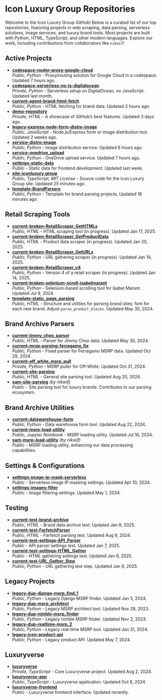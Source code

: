 # Icon Luxury Group Repositories

Welcome to the Icon Luxury Group GitHub! Below is a curated list of our top repositories, featuring projects in web scraping, data parsing, serverless solutions, image services, and luxury brand tools. Most projects are built with Python, HTML, TypeScript, and other modern languages. Explore our work, including contributions from collaborators like `nikwif`!

## Active Projects
- **[codespace-router-proxy-google-cloud](https://github.com/iconluxurygroup/codespace-router-proxy-google-cloud)**  
  *Public, Python* - Proxy/routing solution for Google Cloud in a codespace. Updated 7 hours ago.
- **[codespace-serverless-no-js-digitalocean](https://github.com/iconluxurygroup/codespace-serverless-no-js-digitalocean)**  
  *Private, Python* - Serverless setup on DigitalOcean, no JavaScript. Updated last month.
- **[current-agent-brand-html-fetch](https://github.com/iconluxurygroup/current-agent-brand-html-fetch)**  
  *Public, Python* - HTML fetching for brand data. Updated 2 hours ago.
- **[demo-repository](https://github.com/iconluxurygroup/demo-repository)**  
  *Private, HTML* - A showcase of GitHub’s best features. Updated 3 days ago.
- **[legacy-express-node-form-distro-image](https://github.com/iconluxurygroup/legacy-express-node-form-distro-image)**  
  *Public, JavaScript* - Node.js/Express form or image distribution tool. Updated 2 weeks ago.
- **[service-distro-image](https://github.com/iconluxurygroup/service-distro-image)**  
  *Public, Python* - Image distribution service. Updated 8 hours ago.
- **[service-onedrive_upload](https://github.com/iconluxurygroup/service-onedrive_upload)**  
  *Public, Python* - OneDrive upload service. Updated 7 hours ago.
- **[settings-static-data](https://github.com/iconluxurygroup/settings-static-data)**  
  *Public* - Static data for frontend development. Updated last week.
- **[site-iconluxury.group](https://github.com/iconluxurygroup/site-iconluxury.group)**  
  *Public, TypeScript, MIT License* - Source code for the Icon Luxury Group site. Updated 25 minutes ago.
- **[template-BrandParsers](https://github.com/iconluxurygroup/template-BrandParsers)**  
  *Public, Python* - Template for brand parsing projects. Updated 18 minutes ago.

## Retail Scraping Tools
- **[current-broken-RetailScraper_GetHTMLs](https://github.com/iconluxurygroup/current-broken-RetailScraper_GetHTMLs)**  
  *Public, HTML* - HTML scraping tool (in progress). Updated Jan 17, 2025.
- **[current-broken-RetailScraper_GetProductData](https://github.com/iconluxurygroup/current-broken-RetailScraper_GetProductData)**  
  *Public, HTML* - Product data scraper (in progress). Updated Jan 20, 2025.
- **[current-broken-RetailScraper_GetURLs](https://github.com/iconluxurygroup/current-broken-RetailScraper_GetURLs)**  
  *Public, Python* - URL gathering scraper (in progress). Updated Jan 14, 2025.
- **[current-broken-RetailScraper_v4](https://github.com/iconluxurygroup/current-broken-RetailScraper_v4)**  
  *Public, Python* - Version 4 of a retail scraper (in progress). Updated Jan 14, 2025.
- **[current-broken-selenium-scroll-isabelmarant](https://github.com/iconluxurygroup/current-broken-selenium-scroll-isabelmarant)**  
  *Public, Python* - Selenium-based scrolling tool for Isabel Marant. Updated Jul 9, 2024.
- **[template-static_page_parsing](https://github.com/iconluxurygroup/template-static_page_parsing)**  
  *Public, HTML* - Structure and utilities for parsing brand sites; fork for each new brand. Adjust `parse_product_blocks`. Updated May 30, 2024.

## Brand Archive Parsers
- **[current-jimmy_choo_parser](https://github.com/iconluxurygroup/current-jimmy_choo_parser)**  
  *Public, HTML* - Parser for Jimmy Choo data. Updated May 30, 2024.
- **[current-mrsp-parsing-ferragamo_fix](https://github.com/iconluxurygroup/current-mrsp-parsing-ferragamo_fix)**  
  *Public, Python* - Fixed parser for Ferragamo MSRP data. Updated Oct 29, 2024.
- **[current-off_white_msrp_pull](https://github.com/iconluxurygroup/current-off_white_msrp_pull)**  
  *Private, Python* - MSRP puller for Off-White. Updated Oct 31, 2024.
- **[current-site-parsing](https://github.com/iconluxurygroup/current-site-parsing)**  
  *Public, HTML* - General site parsing tool. Updated Aug 20, 2024.
- **[sam-site-parsing](https://github.com/nikwif/sam-site-parsing)** *(by nikwif)*  
  *Public* - Site parsing tool for luxury brands. Contributes to our parsing ecosystem.

## Brand Archive Utilities
- **[current-datawarehouse-form](https://github.com/iconluxurygroup/current-datawarehouse-form)**  
  *Public, Python* - Data warehouse form tool. Updated Aug 22, 2024.
- **[current-msrp-load-utility](https://github.com/iconluxurygroup/current-msrp-load-utility)**  
  *Public, Jupyter Notebook* - MSRP loading utility. Updated Jul 16, 2024.
- **[sam-msrp-load-utility](https://github.com/nikwif/sam-msrp-load-utility)** *(by nikwif)*  
  *Public* - MSRP loading utility, enhancing our data processing capabilities.

## Settings & Configurations
- **[settings-image-ip-mask-serverless](https://github.com/iconluxurygroup/settings-image-ip-mask-serverless)**  
  *Public* - Serverless image IP masking settings. Updated Apr 10, 2024.
- **[settings-images-filter](https://github.com/iconluxurygroup/settings-images-filter)**  
  *Public* - Image filtering settings. Updated May 1, 2024.

## Testing
- **[current-test-brand-archive](https://github.com/iconluxurygroup/current-test-brand-archive)**  
  *Public, HTML* - Brand data archive test. Updated Jan 8, 2025.
- **[current-test-FarfetchParser](https://github.com/iconluxurygroup/current-test-FarfetchParser)**  
  *Public, HTML* - Farfetch parsing test. Updated Aug 8, 2024.
- **[current-test-settings-API_Parser](https://github.com/iconluxurygroup/current-test-settings-API_Parser)**  
  *Public* - API parser settings test. Updated Jan 7, 2025.
- **[current-test-settings-HTML_Gather](https://github.com/iconluxurygroup/current-test-settings-HTML_Gather)**  
  *Public* - HTML gathering settings test. Updated Jan 9, 2025.
- **[current-test-URL_Gather_Step](https://github.com/iconluxurygroup/current-test-URL_Gather_Step)**  
  *Public, Python* - URL gathering test step. Updated Jan 8, 2025.

## Legacy Projects
- **[legacy-dup-django-msrp_find_1](https://github.com/iconluxurygroup/legacy-dup-django-msrp_find_1)**  
  *Public, Python* - Legacy Django MSRP finder. Updated Jan 5, 2024.
- **[legacy-dup-msrp_architect](https://github.com/iconluxurygroup/legacy-dup-msrp_architect)**  
  *Public, Python* - Legacy MSRP architect tool. Updated Nov 28, 2023.
- **[legacy-dup-nimble-msrp_finder](https://github.com/iconluxurygroup/legacy-dup-nimble-msrp_finder)**  
  *Public, Python* - Legacy nimble MSRP finder. Updated Nov 2, 2023.
- **[legacy-dup-realtime-msrp_2](https://github.com/iconluxurygroup/legacy-dup-realtime-msrp_2)**  
  *Public, Python* - Legacy real-time MSRP tool. Updated Jan 31, 2024.
- **[legacy-icon-product-api](https://github.com/iconluxurygroup/legacy-icon-product-api)**  
  *Public, Python* - Legacy product API. Updated May 7, 2024.

## Luxuryverse 
- **[luxuryverse](https://github.com/iconluxurygroup/luxuryverse)**  
  *Private, TypeScript* - Core Luxuryverse project. Updated Aug 2, 2024.
- **[luxuryverse-app](https://github.com/iconluxurygroup/luxuryverse-app)**  
  *Public, TypeScript* - Luxuryverse application. Updated Oct 8, 2024.
- **[luxuryverse-frontend](https://github.com/iconluxurygroup/luxuryverse-frontend)**  
  *Public* - Luxuryverse frontend interface. Updated recently.

<!--
**Here are some ideas to get you started:**

🙋‍♀️ A short introduction - what is your organization all about?
🌈 Contribution guidelines - how can the community get involved?
👩‍💻 Useful resources - where can the community find your docs? Is there anything else the community should know?
🍿 Fun facts - what does your team eat for breakfast?
🧙 Remember, you can do mighty things with the power of [Markdown](https://docs.github.com/github/writing-on-github/getting-started-with-writing-and-formatting-on-github/basic-writing-and-formatting-syntax)
-->
